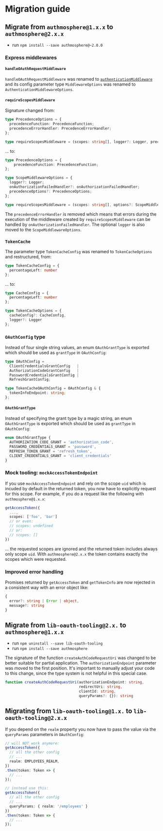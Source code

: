 # Migration guide

## Migrate from `authmosphere@1.x.x` to `authmosphere@2.x.x`

* run `npm install --save authmosphere@~2.0.0`

### Express middlewares

#### `handleOAuthRequestMiddleware`

`handleOAuthRequestMiddleware` was renamed to [`authenticationMiddleware`](./src/express-tooling.ts) and its config parameter type `MiddlewareOptions` was renamed to `AuthenticationMiddlewareOptions`.

#### `requireScopesMiddleware`

Signature changed from:

```ts
type PrecedenceOptions = {
  precedenceFunction: PrecedenceFunction;
  precedenceErrorHandler: PrecedenceErrorHandler;
};

type requireScopesMiddleware = (scopes: string[], logger?: Logger, precedenceOptions?: PrecedenceOptions) => RequestHandler;
```

... to:

```ts
type PrecedenceOptions = {
    precedenceFunction: PrecedenceFunction;
};

type ScopeMiddlewareOptions = {
  logger?: Logger;
  onAuthorizationFailedHandler?: onAuthorizationFailedHandler;
  precedenceOptions?: PrecedenceOptions;
};

type requireScopesMiddleware = (scopes: string[], options?: ScopeMiddlewareOptions) => RequestHandler;
```

The `precedenceErrorHandler` is removed which means that errors during the execution of the middleware created by `requireScopesMiddleware` can be handled by `onAuthorizationFailedHandler`. The optional `logger` is also moved to the `ScopeMiddlewareOptions`.

### `TokenCache`

The parameter type `TokenCacheConfig` was renamed to `TokenCacheOptions` and restructured, from:

```ts
type TokenCacheConfig = {
  percentageLeft: number
};
```
... to:

```ts
type CacheConfig = {
  percentageLeft: number
};

type TokenCacheOptions = {
  cacheConfig?: CacheConfig,
  logger?: Logger
};
```

### `OAuthConfig` type

Instead of four single string values, an enum `OAuthGrantType` is exported which should be used as `grantType` in `OAuthConfig`:

```ts
type OAuthConfig =
  ClientCredentialsGrantConfig   |
  AuthorizationCodeGrantConfig   |
  PasswordCredentialsGrantConfig |
  RefreshGrantConfig;

type TokenCacheOAuthConfig = OAuthConfig & {
  tokenInfoEndpoint: string;
};
```

#### `OAuthGrantType`

Instead of specifying the grant type by a magic string, an enum `OAuthGrantType` is exported which should be used as `grantType` in `OAuthConfig`:

```ts
enum OAuthGrantType {
  AUTHORIZATION_CODE_GRANT = 'authorization_code',
  PASSWORD_CREDENTIALS_GRANT = 'password',
  REFRESH_TOKEN_GRANT = 'refresh_token',
  CLIENT_CREDENTIALS_GRANT = 'client_credentials'
}
```

### Mock tooling: `mockAccessTokenEndpoint`

If you use `mockAccessTokenEndpoint` and rely on the scope `uid` which is incuded by default in the returned token, you now have to explicitly request for this scope. For example, if you do a request like the following with `authmosphere@1.x.x`:

```ts
getAccessToken({
  ...,
  scopes: ['foo', 'bar']
  // or even:
  // scopes: undefined
  // or:
  // scopes: []
})
```

... the requested scopes are ignored and the returned token includes always only scope `uid`. With `authmosphere@2.x.x` the token contains exactly the scopes which were requested.

### Improved error handling

Promises returned by `getAccessToken` and `getTokenInfo` are now rejected in a consistent way with an error object like:

```ts
{
  error?: string | Error | object,
  message?: string
}
```

## Migrate from `lib-oauth-tooling@2.x.` to `authmosphere@1.x.x`

* run `npm uninstall --save lib-oauth-tooling`
* run `npm install --save authmosphere`

The signature of the function `createAuthCodeRequestUri` was changed to be better suitable for partial application. The `authorizationEndpoint` parameter was moved to the first position.
It's important to manually adjust your code to this change, since the type system is not helpful in this special case.

```typescript
function createAuthCodeRequestUri(authorizationEndpoint: string,
                                  redirectUri: string,
                                  clientId: string,
                                  queryParams?: {}): string
```

## Migrating from `lib-oauth-tooling@1.x.` to `lib-oauth-tooling@2.x.x`

If you depend on the `realm` property you now have to pass the value via the `queryParams` parameters in `OAuthConfig`:

```typescript
// will NOT work anymore:
getAccessToken({
  // all the other config
  // ...
  realm: EMPLOYEES_REALM,
})
.then(token: Token => {
  // ...
});

// instead use this:
getAccessToken({
  // all the other config
  // ...
  queryParams: { realm: '/employees' }
})
.then(token: Token => {
  // ...
});
```
